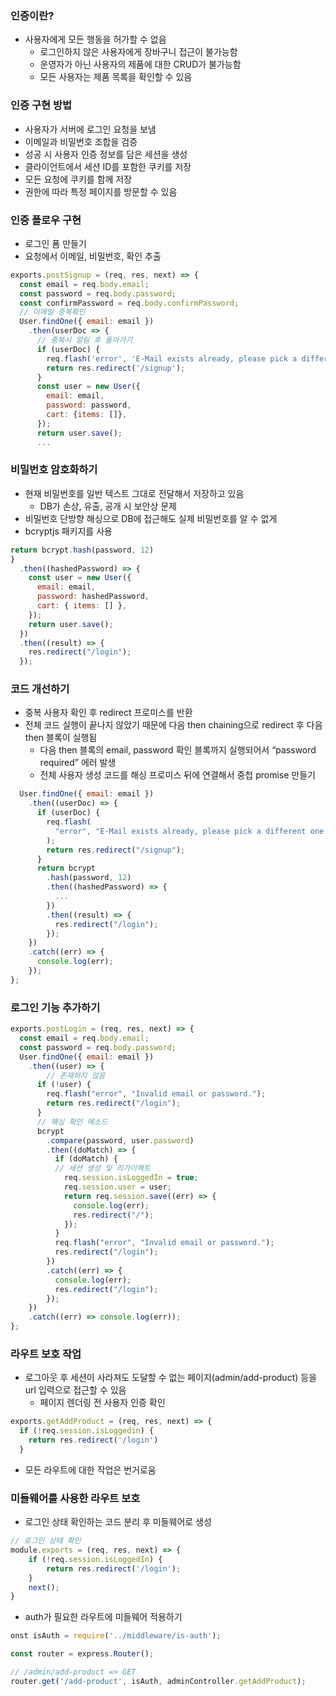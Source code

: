 ### 인증이란?

- 사용자에게 모든 행동을 허가할 수 없음
    - 로그인하지 않은 사용자에게 장바구니 접근이 불가능함
    - 운영자가 아닌 사용자의 제품에 대한 CRUD가 불가능함
    - 모든 사용자는 제품 목록을 확인할 수 있음

### 인증 구현 방법

- 사용자가 서버에 로그인 요청을 보냄
- 이메일과 비밀번호 조합을 검증
- 성공 시 사용자 인증 정보를 담은 세션을 생성
- 클라이언트에서 세션 ID를 포함한 쿠키를 저장
- 모든 요청에 쿠키를 함께 저장
- 권한에 따라 특정 페이지를 방문할 수 있음

### 인증 플로우 구현

- 로그인 폼 만들기
- 요청에서 이메일, 비밀번호, 확인 추출

```jsx
exports.postSignup = (req, res, next) => {
  const email = req.body.email;
  const password = req.body.password;
  const confirmPassword = req.body.confirmPassword;
  // 이메일 중복확인
  User.findOne({ email: email })
    .then(userDoc => {
      // 중복시 알림 후 돌아가기
      if (userDoc) {
        req.flash('error', 'E-Mail exists already, please pick a different one.');
        return res.redirect('/signup');
      }
      const user = new User({
        email: email,
        password: password,
        cart: {items: []},
      });
      return user.save();
      ...
```

### 비밀번호 암호화하기

- 현재 비밀번호를 일반 텍스트 그대로 전달해서 저장하고 있음
    - DB가 손상, 유출, 공개 시 보안상 문제
- 비밀번호 단방향 해싱으로 DB에 접근해도 실제 비밀번호를 알 수 없게
- bcryptjs 패키지를 사용

```jsx
return bcrypt.hash(password, 12)
}
  .then((hashedPassword) => {
    const user = new User({
      email: email,
      password: hashedPassword,
      cart: { items: [] },
    });
    return user.save();
  })
  .then((result) => {
    res.redirect("/login");
  });
```

### 코드 개선하기

- 중복 사용자 확인 후 redirect 프로미스를 반환
- 전체 코드 실행이 끝나지 않았기 때문에 다음 then chaining으로 redirect 후 다음 then 블록이 실행됨
    - 다음 then 블록의 email, password 확인 블록까지 실행되어서 “password required” 에러 발생
    - 전체 사용자 생성 코드를 해싱 프로미스 뒤에 연결해서 중첩 promise 만들기

```jsx
  User.findOne({ email: email })
    .then((userDoc) => {
      if (userDoc) {
        req.flash(
          "error", "E-Mail exists already, please pick a different one."
        );
        return res.redirect("/signup");
      }
      return bcrypt
        .hash(password, 12)
        .then((hashedPassword) => {
          ...
        })
        .then((result) => {
          res.redirect("/login");
        });
    })
    .catch((err) => {
      console.log(err);
    });
};

```

### 로그인 기능 추가하기

```jsx
exports.postLogin = (req, res, next) => {
  const email = req.body.email;
  const password = req.body.password;
  User.findOne({ email: email })
    .then((user) => {
	    // 존재하지 않음
      if (!user) {
        req.flash("error", "Invalid email or password.");
        return res.redirect("/login");
      }
      // 해싱 확인 메소드
      bcrypt
        .compare(password, user.password)
        .then((doMatch) => {
          if (doMatch) {
          // 세션 생성 및 리가이렉트
            req.session.isLoggedIn = true;
            req.session.user = user;
            return req.session.save((err) => {
              console.log(err);
              res.redirect("/");
            });
          }
          req.flash("error", "Invalid email or password.");
          res.redirect("/login");
        })
        .catch((err) => {
          console.log(err);
          res.redirect("/login");
        });
    })
    .catch((err) => console.log(err));
};
```

### 라우트 보호 작업

- 로그아웃 후 세션이 사라져도 도달할 수 없는 페이지(admin/add-product) 등을 url 입력으로 접근할 수 있음
    - 페이지 렌더링 전 사용자 인증 확인

```jsx
exports.getAddProduct = (req, res, next) => {
  if (!req.session.isLoggedin) {
    return res.redirect('/login')
  }
```

- 모든 라우트에 대한 작업은 번거로움

### 미들웨어를 사용한 라우트 보호

- 로그인 상태 확인하는 코드 분리 후 미들웨어로 생성

```jsx
// 로그인 상태 확인
module.exports = (req, res, next) => {
    if (!req.session.isLoggedIn) {
        return res.redirect('/login');
    }
    next();
}
```

- auth가 필요한 라우트에 미들웨어 적용하기

```jsx
onst isAuth = require('../middleware/is-auth');

const router = express.Router();

// /admin/add-product => GET
router.get('/add-product', isAuth, adminController.getAddProduct);
```
